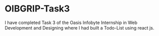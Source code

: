 # OIBGRIP-Task3
I have completed Task 3 of the Oasis Infobyte Internship in Web Development and Designing where I had built a Todo-List using react js.
